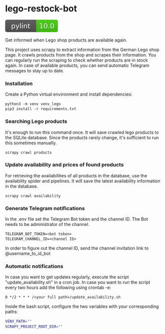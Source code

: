 # lego-restock-bot

<img src="./assets/pylint.svg"><br>

Get informed when Lego shop products are available again.

This project uses scrapy to extract information from the German Lego shop page.
It crawls products from the shop and scrapes their information. You can regularly run the scraping to check whether products are in stock again.
In case of available products, you can send automatic Telegram messages to stay up to date.


### Installation

Create a Python virtual environment and install dependencies:

```shell
python3 -m venv venv_lego
pip3 install -r requirements.txt
```

### Searching Lego products

It's enough to run this command once. It will save crawled lego products to the SQLite database. Since the products rarely change, it's sufficient to run this sometimes manually.

```shell
scrapy crawl products
```

### Update availability and prices of found products

For retrieving the availabilities of all products in the database, use the availability spider and pipelines. It will save the latest availability information in the database.

```shell
scrapy crawl availability
```

### Generate Telegram notifications

In the .env file set the Telegram Bot token and the channel ID. The Bot needs to be administrator of the channel.

```
TELEGRAM_BOT_TOKEN=<bot token>
TELEGRAM_CHANNEL_ID=<channel ID>
```

In order to figure out the channel ID, send the channel invitation link to @username_to_id_bot


### Automatic notifications

In case you want to get updates regularly, execute the script "update_availability.sh" in a cron job. In case you want to run the script every two hours add the following using crontab -e:

```
0 */2 * * * /<your full path>/update_availability.sh
```

Inside the bash script, configure the two variables with your corresponding paths:

```bash
VENV_PATH=""
SCRAPY_PROJECT_ROOT_DIR=""
```
